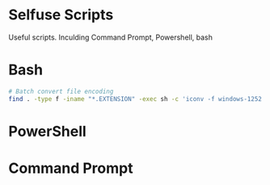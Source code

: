 # Selfuse Scripts
Useful scripts. Inculding Command Prompt, Powershell, bash

# Bash

```bash
# Batch convert file encoding
find . -type f -iname "*.EXTENSION" -exec sh -c 'iconv -f windows-1252 -t utf-8 "$1" > converted && mv converted "$1"' -- "{}" \;
```

# PowerShell

# Command Prompt
